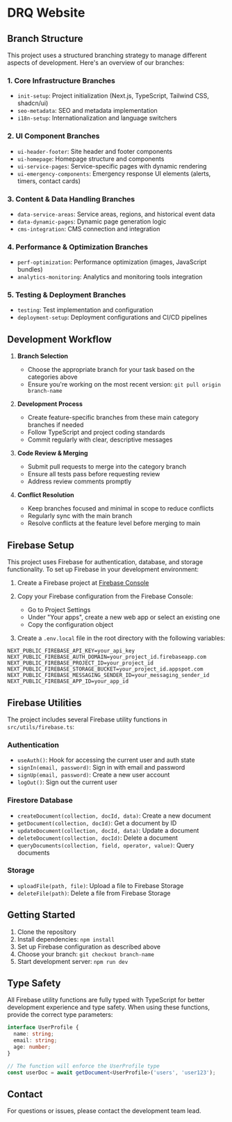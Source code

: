 # DRQ Website

## Branch Structure

This project uses a structured branching strategy to manage different aspects of development. Here's an overview of our branches:

### 1. Core Infrastructure Branches

- `init-setup`: Project initialization (Next.js, TypeScript, Tailwind CSS, shadcn/ui)
- `seo-metadata`: SEO and metadata implementation
- `i18n-setup`: Internationalization and language switchers

### 2. UI Component Branches

- `ui-header-footer`: Site header and footer components
- `ui-homepage`: Homepage structure and components
- `ui-service-pages`: Service-specific pages with dynamic rendering
- `ui-emergency-components`: Emergency response UI elements (alerts, timers, contact cards)

### 3. Content & Data Handling Branches

- `data-service-areas`: Service areas, regions, and historical event data
- `data-dynamic-pages`: Dynamic page generation logic
- `cms-integration`: CMS connection and integration

### 4. Performance & Optimization Branches

- `perf-optimization`: Performance optimization (images, JavaScript bundles)
- `analytics-monitoring`: Analytics and monitoring tools integration

### 5. Testing & Deployment Branches

- `testing`: Test implementation and configuration
- `deployment-setup`: Deployment configurations and CI/CD pipelines

## Development Workflow

1. **Branch Selection**
   - Choose the appropriate branch for your task based on the categories above
   - Ensure you're working on the most recent version: `git pull origin branch-name`

2. **Development Process**
   - Create feature-specific branches from these main category branches if needed
   - Follow TypeScript and project coding standards
   - Commit regularly with clear, descriptive messages

3. **Code Review & Merging**
   - Submit pull requests to merge into the category branch
   - Ensure all tests pass before requesting review
   - Address review comments promptly

4. **Conflict Resolution**
   - Keep branches focused and minimal in scope to reduce conflicts
   - Regularly sync with the main branch
   - Resolve conflicts at the feature level before merging to main

## Firebase Setup

This project uses Firebase for authentication, database, and storage functionality. To set up Firebase in your development environment:

1. Create a Firebase project at [Firebase Console](https://console.firebase.google.com/)

2. Copy your Firebase configuration from the Firebase Console:
   - Go to Project Settings
   - Under "Your apps", create a new web app or select an existing one
   - Copy the configuration object

3. Create a `.env.local` file in the root directory with the following variables:
```env
NEXT_PUBLIC_FIREBASE_API_KEY=your_api_key
NEXT_PUBLIC_FIREBASE_AUTH_DOMAIN=your_project_id.firebaseapp.com
NEXT_PUBLIC_FIREBASE_PROJECT_ID=your_project_id
NEXT_PUBLIC_FIREBASE_STORAGE_BUCKET=your_project_id.appspot.com
NEXT_PUBLIC_FIREBASE_MESSAGING_SENDER_ID=your_messaging_sender_id
NEXT_PUBLIC_FIREBASE_APP_ID=your_app_id
```

## Firebase Utilities

The project includes several Firebase utility functions in `src/utils/firebase.ts`:

### Authentication
- `useAuth()`: Hook for accessing the current user and auth state
- `signIn(email, password)`: Sign in with email and password
- `signUp(email, password)`: Create a new user account
- `logOut()`: Sign out the current user

### Firestore Database
- `createDocument(collection, docId, data)`: Create a new document
- `getDocument(collection, docId)`: Get a document by ID
- `updateDocument(collection, docId, data)`: Update a document
- `deleteDocument(collection, docId)`: Delete a document
- `queryDocuments(collection, field, operator, value)`: Query documents

### Storage
- `uploadFile(path, file)`: Upload a file to Firebase Storage
- `deleteFile(path)`: Delete a file from Firebase Storage

## Getting Started

1. Clone the repository
2. Install dependencies: `npm install`
3. Set up Firebase configuration as described above
4. Choose your branch: `git checkout branch-name`
5. Start development server: `npm run dev`

## Type Safety

All Firebase utility functions are fully typed with TypeScript for better development experience and type safety. When using these functions, provide the correct type parameters:

```typescript
interface UserProfile {
  name: string;
  email: string;
  age: number;
}

// The function will enforce the UserProfile type
const userDoc = await getDocument<UserProfile>('users', 'user123');
```

## Contact

For questions or issues, please contact the development team lead.
